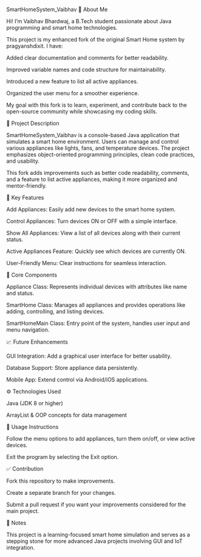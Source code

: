 SmartHomeSystem_Vaibhav
👋 About Me

Hi! I’m Vaibhav Bhardwaj, a B.Tech student passionate about Java programming and smart home technologies.

This project is my enhanced fork of the original Smart Home system by pragyanshdixit. I have:

Added clear documentation and comments for better readability.

Improved variable names and code structure for maintainability.

Introduced a new feature to list all active appliances.

Organized the user menu for a smoother experience.

My goal with this fork is to learn, experiment, and contribute back to the open-source community while showcasing my coding skills.

📄 Project Description

SmartHomeSystem_Vaibhav is a console-based Java application that simulates a smart home environment. Users can manage and control various appliances like lights, fans, and temperature devices. The project emphasizes object-oriented programming principles, clean code practices, and usability.

This fork adds improvements such as better code readability, comments, and a feature to list active appliances, making it more organized and mentor-friendly.

🔧 Key Features

Add Appliances: Easily add new devices to the smart home system.

Control Appliances: Turn devices ON or OFF with a simple interface.

Show All Appliances: View a list of all devices along with their current status.

Active Appliances Feature: Quickly see which devices are currently ON.

User-Friendly Menu: Clear instructions for seamless interaction.

🧩 Core Components

Appliance Class: Represents individual devices with attributes like name and status.

SmartHome Class: Manages all appliances and provides operations like adding, controlling, and listing devices.

SmartHomeMain Class: Entry point of the system, handles user input and menu navigation.

📈 Future Enhancements

GUI Integration: Add a graphical user interface for better usability.

Database Support: Store appliance data persistently.

Mobile App: Extend control via Android/iOS applications.

⚙️ Technologies Used

Java (JDK 8 or higher)

ArrayList & OOP concepts for data management


🎯 Usage Instructions

Follow the menu options to add appliances, turn them on/off, or view active devices.

Exit the program by selecting the Exit option.

✅ Contribution

Fork this repository to make improvements.

Create a separate branch for your changes.

Submit a pull request if you want your improvements considered for the main project.

📌 Notes

This project is a learning-focused smart home simulation and serves as a stepping stone for more advanced Java projects involving GUI and IoT integration.
